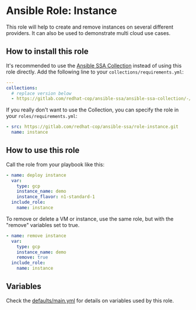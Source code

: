 # Ansible Role: Instance

This role will help to create and remove instances on several different providers. It can also be used to demonstrate multi cloud use cases.

## How to install this role

It's recommended to use the [Ansible SSA Collection](https://gitlab.com/redhat-cop/ansible-ssa/ansible-ssa-collection) instead of using this role directly. Add the following line to your `collections/requirements.yml`:

```yaml
---
collections:
  # replace version below
  - https://gitlab.com/redhat-cop/ansible-ssa/ansible-ssa-collection/-/raw/master/ansible_ssa-common-<version>.tar.gz

```

If you really don't want to use the Collection, you can specify the role in your `roles/requirements.yml`:

```yaml
- src: https://gitlab.com/redhat-cop/ansible-ssa/role-instance.git
  name: instance
```

## How to use this role

Call the role from your playbook like this:

```yaml
- name: deploy instance
  var:
    type: gcp
    instance_name: demo
    instance_flavor: n1-standard-1
  include_role:
    name: instance
```

To remove or delete a VM or instance, use the same role, but with the "remove" variables set to true.

```yaml
- name: remove instance
  var:
    type: gcp
    instance_name: demo
    remove: true
  include_role:
    name: instance
```

## Variables

Check the [defaults/main.yml](defaults/main.yml) for details on variables used by this role.
